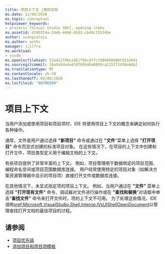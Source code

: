 ```yaml
---
title: 项目上下文 |微软文档
ms.date: 11/04/2016
ms.topic: conceptual
helpviewer_keywords:
- projects [Visual Studio SDK], opening items
ms.assetid: d1803f4a-24eb-44b0-b5d2-cb40c15534be
author: acangialosi
ms.author: anthc
manager: jillfra
ms.workload:
- vssdk
ms.openlocfilehash: 51e411f0bca361f96cdffcfd89498908fd21d441
ms.sourcegitcommit: 16a4a5da4a4fd795b46a0869ca2152f2d36e6db2
ms.translationtype: MT
ms.contentlocale: zh-CN
ms.lasthandoff: 04/06/2020
ms.locfileid: "80706589"
---
```

# <a name="project-context"></a>项目上下文
当用户添加或使用项目和项目项时，IDE 将使用项目上下文的概念来确定如何执行各种操作。

 通常，文件是用户通过选择 **"新项目"** 命令或通过在 **"文件**"菜单上选择 **"打开项目"** 命令而显式创建的标准项目对象。 在这些情况下，在项目的上下文中创建和打开文件，项目类型定义用于编辑文档的上下文。

 有些项目提供了非常丰富的上下文。 例如，项目管理用于数据绑定的项目范围、编程命名空间或项目范围数据库连接。 用户经常使用特定的项目对象（如解决方案资源管理器中显示的项目项）直接打开文件或数据库连接。

 在其他情况下，未显式指定项的项目上下文。 例如，当用户通过在 **"文件"** 菜单上选择 **"打开现有文件"** 命令、调试器对文件进行操作或在 **"查找和替换**"对话框中单击"**查找文件"** 命令来打开文件时，项的上下文不可用。 为了处理这些情况，IDE 调用<xref:Microsoft.VisualStudio.Shell.Interop.IVsUIShellOpenDocument>以管理查找打开文档的最佳项目的过程。

## <a name="see-also"></a>请参阅
- [项目优先级](../../extensibility/internals/project-priority.md)
- [添加项目和项目项模板](../../extensibility/internals/adding-project-and-project-item-templates.md)
